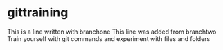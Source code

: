 # gittraining
This is a line written with branchone
This line was added from branchtwo
Train yourself with git commands and experiment with files and folders
